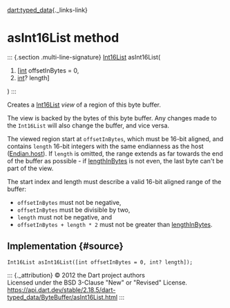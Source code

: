 [dart:typed\_data](../../dart-typed_data/dart-typed_data-library){._links-link}

asInt16List method
==================

::: {.section .multi-line-signature}
[Int16List](../int16list-class) asInt16List(

1.  \[[int](../../dart-core/int-class) offsetInBytes = 0,
2.  [int](../../dart-core/int-class)? length\]

)
:::

Creates a [Int16List](../int16list-class) *view* of a region of this
byte buffer.

The view is backed by the bytes of this byte buffer. Any changes made to
the `Int16List` will also change the buffer, and vice versa.

The viewed region start at `offsetInBytes`, which must be 16-bit
aligned, and contains `length` 16-bit integers with the same endianness
as the host ([Endian.host](../endian/host)). If `length` is omitted, the
range extends as far towards the end of the buffer as possible - if
[lengthInBytes](lengthinbytes) is not even, the last byte can\'t be part
of the view.

The start index and length must describe a valid 16-bit aligned range of
the buffer:

-   `offsetInBytes` must not be negative,
-   `offsetInBytes` must be divisible by two,
-   `length` must not be negative, and
-   `offsetInBytes + length * 2` must not be greater than
    [lengthInBytes](lengthinbytes).

Implementation {#source}
--------------

``` {.language-dart data-language="dart"}
Int16List asInt16List([int offsetInBytes = 0, int? length]);
```

::: {._attribution}
© 2012 the Dart project authors\
Licensed under the BSD 3-Clause \"New\" or \"Revised\" License.\
<https://api.dart.dev/stable/2.18.5/dart-typed_data/ByteBuffer/asInt16List.html>
:::

